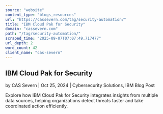 ```yaml
---
source: "website"
content_type: "blogs_resources"
url: "https://cassevern.com/tag/security-automation/"
title: "IBM Cloud Pak for Security"
domain: "cassevern.com"
path: "/tag/security-automation/"
scraped_time: "2025-09-07T07:07:49.717477"
url_depth: 2
word_count: 42
client_name: "cas-severn"
---
```


## IBM Cloud Pak for Security

by CAS Severn | Oct 25, 2024 | Cybersecurity Solutions, IBM Blog Post

Explore how IBM Cloud Pak for Security integrates insights from multiple data sources, helping organizations detect threats faster and take coordinated action efficiently.